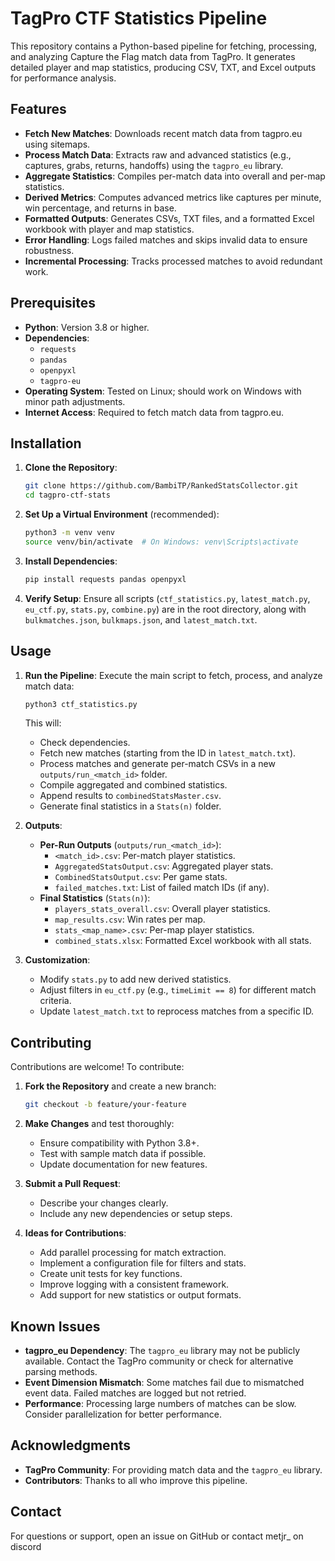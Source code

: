 # TagPro CTF Statistics Pipeline

This repository contains a Python-based pipeline for fetching, processing, and analyzing Capture the Flag match data from TagPro. It generates detailed player and map statistics, producing CSV, TXT, and Excel outputs for performance analysis.

## Features

- **Fetch New Matches**: Downloads recent match data from tagpro.eu using sitemaps.
- **Process Match Data**: Extracts raw and advanced statistics (e.g., captures, grabs, returns, handoffs) using the `tagpro_eu` library.
- **Aggregate Statistics**: Compiles per-match data into overall and per-map statistics.
- **Derived Metrics**: Computes advanced metrics like captures per minute, win percentage, and returns in base.
- **Formatted Outputs**: Generates CSVs, TXT files, and a formatted Excel workbook with player and map statistics.
- **Error Handling**: Logs failed matches and skips invalid data to ensure robustness.
- **Incremental Processing**: Tracks processed matches to avoid redundant work.

## Prerequisites

- **Python**: Version 3.8 or higher.
- **Dependencies**:
  - `requests`
  - `pandas`
  - `openpyxl`
  - `tagpro-eu`
- **Operating System**: Tested on Linux; should work on Windows with minor path adjustments.
- **Internet Access**: Required to fetch match data from tagpro.eu.

## Installation

1. **Clone the Repository**:

   ```bash
   git clone https://github.com/BambiTP/RankedStatsCollector.git
   cd tagpro-ctf-stats
   ```

2. **Set Up a Virtual Environment** (recommended):

   ```bash
   python3 -m venv venv
   source venv/bin/activate  # On Windows: venv\Scripts\activate
   ```

3. **Install Dependencies**:

   ```bash
   pip install requests pandas openpyxl
   ```

4. **Verify Setup**: Ensure all scripts (`ctf_statistics.py`, `latest_match.py`, `eu_ctf.py`, `stats.py`, `combine.py`) are in the root directory, along with `bulkmatches.json`, `bulkmaps.json`, and `latest_match.txt`.

## Usage

1. **Run the Pipeline**: Execute the main script to fetch, process, and analyze match data:

   ```bash
   python3 ctf_statistics.py
   ```

   This will:

   - Check dependencies.
   - Fetch new matches (starting from the ID in `latest_match.txt`).
   - Process matches and generate per-match CSVs in a new `outputs/run_<match_id>` folder.
   - Compile aggregated and combined statistics.
   - Append results to `combinedStatsMaster.csv`.
   - Generate final statistics in a `Stats(n)` folder.

2. **Outputs**:

   - **Per-Run Outputs** (`outputs/run_<match_id>`):
     - `<match_id>.csv`: Per-match player statistics.
     - `AggregatedStatsOutput.csv`: Aggregated player stats.
     - `CombinedStatsOutput.csv`: Per game stats.
     - `failed_matches.txt`: List of failed match IDs (if any).
   - **Final Statistics** (`Stats(n)`):
     - `players_stats_overall.csv`: Overall player statistics.
     - `map_results.csv`: Win rates per map.
     - `stats_<map_name>.csv`: Per-map player statistics.
     - `combined_stats.xlsx`: Formatted Excel workbook with all stats.

3. **Customization**:

   - Modify `stats.py` to add new derived statistics.
   - Adjust filters in `eu_ctf.py` (e.g., `timeLimit == 8`) for different match criteria.
   - Update `latest_match.txt` to reprocess matches from a specific ID.

## Contributing

Contributions are welcome! To contribute:

1. **Fork the Repository** and create a new branch:

   ```bash
   git checkout -b feature/your-feature
   ```

2. **Make Changes** and test thoroughly:

   - Ensure compatibility with Python 3.8+.
   - Test with sample match data if possible.
   - Update documentation for new features.

3. **Submit a Pull Request**:

   - Describe your changes clearly.
   - Include any new dependencies or setup steps.

4. **Ideas for Contributions**:

   - Add parallel processing for match extraction.
   - Implement a configuration file for filters and stats.
   - Create unit tests for key functions.
   - Improve logging with a consistent framework.
   - Add support for new statistics or output formats.

## Known Issues

- **tagpro_eu Dependency**: The `tagpro_eu` library may not be publicly available. Contact the TagPro community or check for alternative parsing methods.
- **Event Dimension Mismatch**: Some matches fail due to mismatched event data. Failed matches are logged but not retried.
- **Performance**: Processing large numbers of matches can be slow. Consider parallelization for better performance.

## Acknowledgments

- **TagPro Community**: For providing match data and the `tagpro_eu` library.
- **Contributors**: Thanks to all who improve this pipeline.

## Contact

For questions or support, open an issue on GitHub or contact metjr\_ on discord